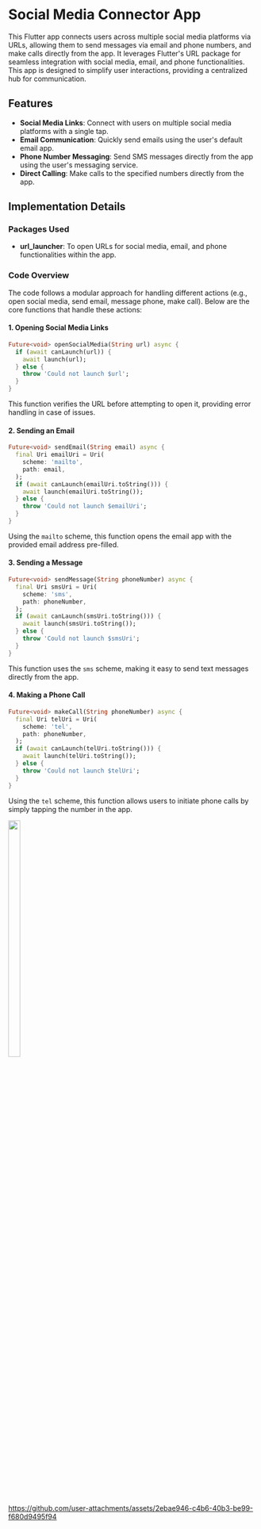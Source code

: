 

# Social Media Connector App

This Flutter app connects users across multiple social media platforms via URLs, allowing them to send messages via email and phone numbers, and make calls directly from the app. It leverages Flutter's URL package for seamless integration with social media, email, and phone functionalities. This app is designed to simplify user interactions, providing a centralized hub for communication.

## Features
- **Social Media Links**: Connect with users on multiple social media platforms with a single tap.
- **Email Communication**: Quickly send emails using the user's default email app.
- **Phone Number Messaging**: Send SMS messages directly from the app using the user's messaging service.
- **Direct Calling**: Make calls to the specified numbers directly from the app.

## Implementation Details

### Packages Used
- **url_launcher**: To open URLs for social media, email, and phone functionalities within the app.

### Code Overview
The code follows a modular approach for handling different actions (e.g., open social media, send email, message phone, make call). Below are the core functions that handle these actions:

#### 1. Opening Social Media Links
```dart
Future<void> openSocialMedia(String url) async {
  if (await canLaunch(url)) {
    await launch(url);
  } else {
    throw 'Could not launch $url';
  }
}
```
This function verifies the URL before attempting to open it, providing error handling in case of issues.

#### 2. Sending an Email
```dart
Future<void> sendEmail(String email) async {
  final Uri emailUri = Uri(
    scheme: 'mailto',
    path: email,
  );
  if (await canLaunch(emailUri.toString())) {
    await launch(emailUri.toString());
  } else {
    throw 'Could not launch $emailUri';
  }
}
```
Using the `mailto` scheme, this function opens the email app with the provided email address pre-filled.

#### 3. Sending a Message
```dart
Future<void> sendMessage(String phoneNumber) async {
  final Uri smsUri = Uri(
    scheme: 'sms',
    path: phoneNumber,
  );
  if (await canLaunch(smsUri.toString())) {
    await launch(smsUri.toString());
  } else {
    throw 'Could not launch $smsUri';
  }
}
```
This function uses the `sms` scheme, making it easy to send text messages directly from the app.

#### 4. Making a Phone Call
```dart
Future<void> makeCall(String phoneNumber) async {
  final Uri telUri = Uri(
    scheme: 'tel',
    path: phoneNumber,
  );
  if (await canLaunch(telUri.toString())) {
    await launch(telUri.toString());
  } else {
    throw 'Could not launch $telUri';
  }
}
```
Using the `tel` scheme, this function allows users to initiate phone calls by simply tapping the number in the app.
  

  <img src="https://github.com/user-attachments/assets/6b128bb4-b5cc-4907-af3c-0b35e1047eba" width="22%" Height="35%">




https://github.com/user-attachments/assets/2ebae946-c4b6-40b3-be99-f680d9495f94



